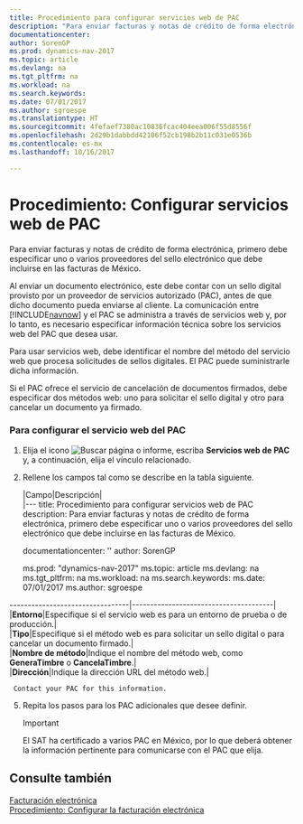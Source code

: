 ```yaml
---
title: Procedimiento para configurar servicios web de PAC
description: "Para enviar facturas y notas de crédito de forma electrónica, primero debe especificar uno o varios proveedores del sello electrónico que debe incluirse en las facturas de México."
documentationcenter: 
author: SorenGP
ms.prod: dynamics-nav-2017
ms.topic: article
ms.devlang: na
ms.tgt_pltfrm: na
ms.workload: na
ms.search.keywords: 
ms.date: 07/01/2017
ms.author: sgroespe
ms.translationtype: HT
ms.sourcegitcommit: 4fefaef7380ac10836fcac404eea006f55d8556f
ms.openlocfilehash: 2d29b1dabbdd42106f52cb198b2b11c031e0536b
ms.contentlocale: es-mx
ms.lasthandoff: 10/16/2017

---
```

# <a name="how-to-set-up-pac-web-services"></a>Procedimiento: Configurar servicios web de PAC
Para enviar facturas y notas de crédito de forma electrónica, primero debe especificar uno o varios proveedores del sello electrónico que debe incluirse en las facturas de México.  
  
 Al enviar un documento electrónico, este debe contar con un sello digital provisto por un proveedor de servicios autorizado (PAC), antes de que dicho documento pueda enviarse al cliente. La comunicación entre [!INCLUDE[navnow](../../includes/navnow_md.md)] y el PAC se administra a través de servicios web y, por lo tanto, es necesario especificar información técnica sobre los servicios web del PAC que desea usar.  
  
 Para usar servicios web, debe identificar el nombre del método del servicio web que procesa solicitudes de sellos digitales. El PAC puede suministrarle dicha información.  
  
 Si el PAC ofrece el servicio de cancelación de documentos firmados, debe especificar dos métodos web: uno para solicitar el sello digital y otro para cancelar un documento ya firmado.  
  
### <a name="to-set-up-a-pac-web-service"></a>Para configurar el servicio web del PAC  
  
1.  Elija el icono ![Buscar página o informe](media/ui-search/search_small.png "icono de Buscar página o informe"), escriba **Servicios web de PAC** y, a continuación, elija el vínculo relacionado.  
  
2.  Rellene los campos tal como se describe en la tabla siguiente.  
  
    |Campo|Descripción|  
    |---
    title: Procedimiento para configurar servicios web de PAC description: Para enviar facturas y notas de crédito de forma electrónica, primero debe especificar uno o varios proveedores del sello electrónico que debe incluirse en las facturas de México.
    
    documentationcenter: '' author: SorenGP

    ms.prod: "dynamics-nav-2017" ms.topic: article ms.devlang: na ms.tgt_pltfrm: na ms.workload: na ms.search.keywords: ms.date: 07/01/2017 ms.author: sgroespe

---------------------------------|---------------------------------------|  
    |**Entorno**|Especifique si el servicio web es para un entorno de prueba o de producción.|  
    |**Tipo**|Especifique si el método web es para solicitar un sello digital o para cancelar un documento firmado.|  
    |**Nombre de método**|Indique el nombre del método web, como **GeneraTimbre** o **CancelaTimbre**.|  
    |**Dirección**|Indique la dirección URL del método web.|  
  
     Contact your PAC for this information.  
  
5.  Repita los pasos para los PAC adicionales que desee definir.  
  
    > [!IMPORTANT]  
    >  El SAT ha certificado a varios PAC en México, por lo que deberá obtener la información pertinente para comunicarse con el PAC que elija.  
  
## <a name="see-also"></a>Consulte también  
 [Facturación electrónica](electronic-invoicing.md)   
 [Procedimiento: Configurar la facturación electrónica](how-to-set-up-electronic-invoicing.md)
